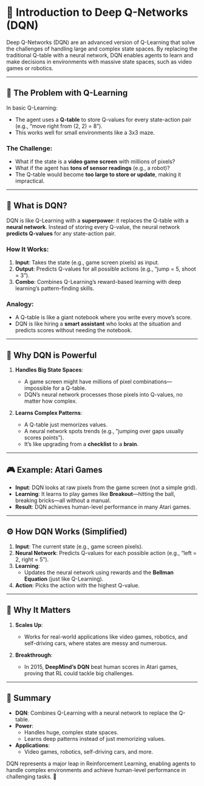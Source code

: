 # 🤖 Introduction to Deep Q-Networks (DQN)

Deep Q-Networks (DQN) are an advanced version of Q-Learning that solve the challenges of handling large and complex state spaces. By replacing the traditional Q-table with a neural network, DQN enables agents to learn and make decisions in environments with massive state spaces, such as video games or robotics.

---

## 🌟 The Problem with Q-Learning

In basic Q-Learning:
- The agent uses a **Q-table** to store Q-values for every state-action pair (e.g., “move right from (2, 2) = 8”).
- This works well for small environments like a 3x3 maze.

### The Challenge:
- What if the state is a **video game screen** with millions of pixels?
- What if the agent has **tons of sensor readings** (e.g., a robot)?
- The Q-table would become **too large to store or update**, making it impractical.

---

## 🔑 What is DQN?

DQN is like Q-Learning with a **superpower**: it replaces the Q-table with a **neural network**. Instead of storing every Q-value, the neural network **predicts Q-values** for any state-action pair.

### How It Works:
1. **Input**: Takes the state (e.g., game screen pixels) as input.
2. **Output**: Predicts Q-values for all possible actions (e.g., “jump = 5, shoot = 3”).
3. **Combo**: Combines Q-Learning’s reward-based learning with deep learning’s pattern-finding skills.

### Analogy:
- A Q-table is like a giant notebook where you write every move’s score.
- DQN is like hiring a **smart assistant** who looks at the situation and predicts scores without needing the notebook.

---

## 🌟 Why DQN is Powerful

1. **Handles Big State Spaces**:
   - A game screen might have millions of pixel combinations—impossible for a Q-table.
   - DQN’s neural network processes those pixels into Q-values, no matter how complex.

2. **Learns Complex Patterns**:
   - A Q-table just memorizes values.
   - A neural network spots trends (e.g., “jumping over gaps usually scores points”).
   - It’s like upgrading from a **checklist** to a **brain**.

---

## 🎮 Example: Atari Games

- **Input**: DQN looks at raw pixels from the game screen (not a simple grid).
- **Learning**: It learns to play games like **Breakout**—hitting the ball, breaking bricks—all without a manual.
- **Result**: DQN achieves human-level performance in many Atari games.

---

## ⚙️ How DQN Works (Simplified)

1. **Input**: The current state (e.g., game screen pixels).
2. **Neural Network**: Predicts Q-values for each possible action (e.g., “left = 2, right = 5”).
3. **Learning**:
   - Updates the neural network using rewards and the **Bellman Equation** (just like Q-Learning).
4. **Action**: Picks the action with the highest Q-value.

---

## 🌟 Why It Matters

1. **Scales Up**:
   - Works for real-world applications like video games, robotics, and self-driving cars, where states are messy and numerous.

2. **Breakthrough**:
   - In 2015, **DeepMind’s DQN** beat human scores in Atari games, proving that RL could tackle big challenges.

---

## 📝 Summary

- **DQN**: Combines Q-Learning with a neural network to replace the Q-table.
- **Power**:
  - Handles huge, complex state spaces.
  - Learns deep patterns instead of just memorizing values.
- **Applications**:
  - Video games, robotics, self-driving cars, and more.

DQN represents a major leap in Reinforcement Learning, enabling agents to handle complex environments and achieve human-level performance in challenging tasks. 🚀